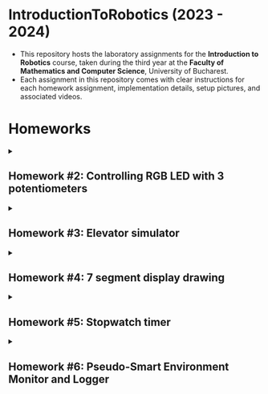 # IntroductionToRobotics (2023 - 2024)

* This repository hosts the laboratory assignments for the __Introduction to Robotics__ course, taken during the third year at the __Faculty of Mathematics and Computer Science__, University of Bucharest.
* Each assignment in this repository comes with clear instructions for each homework assignment, implementation details, setup pictures, and associated videos.

# Homeworks
<details>
  
<summary><h2>Homework #2: Controlling RGB LED with 3 potentiometers</h2> </summary>

* __Technical Details__: Use a separate potentiometer for controlling each color of the RGB LED: Red, Green, and Blue.  This control must leverage digital electronics.
  * Components:
      * RGB LED (At least 1)
      * Potentiometers (At least 3)
      * Resistors and wires as needed

* __Code__: [_See my code here_](https://github.com/andreeadv/IntroductionToRobotics/blob/main/hmk2_controlling_RGB_with_potentiometers/hmk2_controlling_RGB_with_potentiometers.ino)

* __Associated video of how it works__: [_YouTube video here_](https://youtube.com/shorts/eV0GxsFZj0g?feature=share)

* __Electronic scheme__:

![controlling_RGB_with_potentiometers_hmk#1](https://github.com/andreeadv/IntroductionToRobotics/assets/91892810/79a0a355-0c8b-4573-a4f4-9993281ebd44)

</details>

<details>
  
<summary> <h2>Homework #3: Elevator simulator</h2></summary>

__This assignment involves simulating a 3-floor elevator control system using LEDs, buttons, and a buzzer with Arduino.__

* __Technical Details__: Each of the 3 LEDs should represent one of the 3 floors. The LED corresponding to the current floor should light up. Additionally,
another LED should represent the elevator’s operational state. It should blink when the elevator is moving and remain static when stationary. Implement 3 buttons that represent the call buttons from the 3 floors. When pressed, the elevator should simulate movement towards the floor after a short interval (2-3 seconds).
The buzzer should sound briefly during the following scenarios:
– Elevator arriving at the desired floor (something resembling a ”cling”).  
– Elevator doors closing and movement.
If the elevator is already at the desired floor, pressing the button for that floor should have no effect. Otherwise, after a button press, the elevator should ”wait for the doors to close” and then ”move” to the corresponding floor. If the elevator is in movement, it should either do nothing or it should stack its decision (get to the first
programmed floor, open the doors, wait, close them and then go to the next desired floor).
  * Components:
      * LEDs (At least 4: 3 for the floors and 1 for the elevator’s operational state)
      * Buttons (At least 3 for floor calls)
      * Buzzer (1)
      * Resistors and wires as needed

* __Code__: [_See my code here_](https://github.com/andreeadv/IntroductionToRobotics/blob/main/hmk3_elevator_simulator/hmk3_elevator_simulator.ino)

* __Associated video of how it works__: [_YouTube video here_](https://youtube.com/shorts/-f7SUdCCzrI?si=qBz2WyXPWmIR6kdS)

* __Electronic scheme__:![elevator simulator hmk#2](https://github.com/andreeadv/IntroductionToRobotics/assets/91892810/c5d236fe-11b8-473c-892d-f825cc0abc40)

</details>

<details> 
   <summary><h2>Homework #4: 7 segment display drawing</h2></summary>
  
* __General description__: The joystick should be used to control the position of the segment and ”draw” on the display.  The movement between segments should be natural, meaning they should jump from the current positiononly to neighbors, but without passing through ”walls”.
  * Components:
      * 1  7-segment  display
      * 1  joystick
      * resistors  and  wires  (per logic)

* __Technical Details__: The  initial  position  should  be  on  the  DP.  The  current position always blinks (irrespective of the fact that the segment is on or off).  Use the joystick to move from one position to neighbors. Short pressing the button toggles the segment state  from  ON  to  OFF  or  from  OFF  to  ON.  Long  pressing  the  button resets the entire display by turning all the segments OFF and moving the current position to the decimal point.
    
* __Code__: [_See my code here_](https://github.com/andreeadv/IntroductionToRobotics/blob/main/hmk4_7_segment_display_drawing/hmk4_7_segment_display_drawing.ino)
* __video of how it works__: [_YouTube video here_](https://youtube.com/shorts/J3yzabjXu8U)
* __Electronic scheme__:![hmk4_7_segment_display_drawing](https://github.com/andreeadv/IntroductionToRobotics/assets/91892810/7532369a-50f6-40d1-9de8-a260ad0b418d)



</details>


<details> 
   <summary><h2>Homework #5: Stopwatch timer </h2></summary>
  
* __General description__: The display will indicate "000.0". Initiating the timer is accomplished by pressing the Start button.
While the timer is active, pressing the lap button will store the current timer value in memory (non-persistent). Up to 4 laps can be saved, with the fifth press overriding the first. Resetting the timer has no effect, and pausing the timer stops its progression.
In Pause Mode, the lap flag button becomes inactive. Pressing the reset button in this mode resets the timer to "000.0".
After a reset, the flag buttons can be used to cycle through the saved lap times. Each press of the flag button navigates to the next saved lap. Continuous pressing cycles through the laps continuously. Resetting in this state clears all flags and resets the timer to "000.0".
  * Components:
      * 1 7-segment display
      * 3 buttons
      * resistors and wires (perlogic)
    
* __Code__: [_See my code here_](https://github.com/andreeadv/IntroductionToRobotics/blob/main/hmk5_stopwatch_timer/hmk5_stopwatch_timer.ino)
* __video of how it works__: [_YouTube video here_](https://youtube.com/shorts/WxoeM28Ryb4?feature=share)
* __Electronic scheme__: ![hmk#5_stopwatch_timer](https://github.com/andreeadv/IntroductionToRobotics/assets/91892810/f8ccf736-a16c-4dbf-b1cb-553fd2a6e56a)


</details>


<details> 
   <summary><h2>Homework #6: Pseudo-Smart Environment Monitor and Logger </h2></summary>
  
* __General description__: This Arduino-based project monitors environmental conditions using an Ultrasonic Sensor and an LDR (Light-Dependent Resistor). The system includes an RGB LED for visual alerts and offers various settings accessible through a user-friendly menu structure.
  
  * Components:
      * Arduino Uno Board
      * Ultrasonic Sensor(HC-SR04)
      * Light-Depended Resistor
      * RGB LED
      * Resistors as needed
   
* __Menu structure__:
 
->Sensor Settings<br>
1.1 Sensors Sampling Interval: Set sampling rate (1-10 seconds).<br>
1.2 Ultrasonic Alert Threshold: Define the threshold for ultrasonic sensor alerts.<br>
1.3 LDR Alert Threshold: Set the threshold for LDR sensor alerts.<br>
1.4 Back: Return to the main menu.<br>
->Reset Logger Data<br>
 2.1 Yes<br>
 2.2 No<br>
->System Status<br>
3.1 Current Sensor Readings: Continuously display sensor readings at the set sampling rate.<br>
 3.2 Current Sensor Settings: Display sampling rate and threshold values for all sensors.<br>
 3.3 Display Logged Data: Show the last 10 sensor readings.<br>
 3.4 Back: Return to the main menu.<br>
->RGB LED Control<br>
4.1 Manual Color Control: Set RGB colors manually.<br>
4.2 LED: Toggle Automatic ON/OFF.<br>
4.3 Back: Return to the main menu.<br>
    
* __Code__: [_See my code here_](https://github.com/andreeadv/IntroductionToRobotics/blob/main/hmk6_Pseudo_Smart_Environment_Monitor_and_Logger/hmk6_Pseudo_Smart_Environment_Monitor_and_Logger.ino)
* __video of how it works__: [_YouTube video here_](https://youtu.be/QiVJDpO03bA)
* __Electronic scheme__: ![menu_sensors](https://github.com/andreeadv/IntroductionToRobotics/assets/91892810/70825269-9a07-419d-b5a8-f6c65058105f)


</details>



